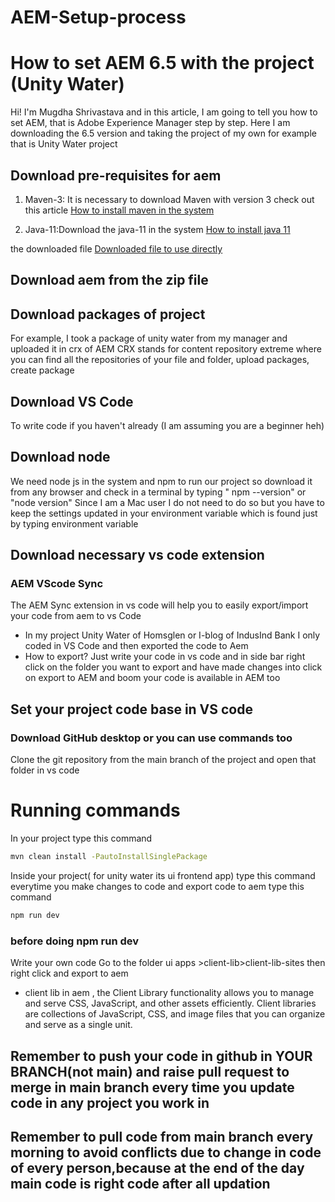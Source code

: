 # AEM-Setup-process
# How to set AEM 6.5 with the project (Unity Water)

Hi! I'm Mugdha Shrivastava and in this article, I am going to tell you how to set AEM, that is Adobe Experience Manager step by step. Here I am downloading the 6.5 version and taking the project of my own for example that is Unity Water project


## Download pre-requisites for aem

1. Maven-3: It is necessary to download Maven with version 3 check out this article
 [How to install maven in the system](https://phoenixnap.com/kb/install-maven-windows)

2. Java-11:Download the java-11 in the system
[How to install java 11](https://phoenixnap.com/kb/install-java-windows)

 the downloaded file [Downloaded file to use directly](https://drive.google.com/file/d/1QlwGHV3z_lFKXVz7r50yV03dccQ7z-AG/view?usp=drive_link)


## Download aem from the zip file 


## Download packages of project
For example, I took a package of unity water from my manager and uploaded it in crx of AEM
CRX stands for content repository extreme where you can find all the repositories of your file and folder, upload packages, create package

## Download VS Code
To write code if you haven't already (I am assuming you are a beginner heh)

## Download node
We need node js in the system and npm to run our project so download it from any browser and check in a terminal by typing " npm --version" or "node version"
Since I am a Mac user I do not need to do so but you have to keep the settings updated in your environment variable which is found just by typing environment variable

## Download necessary vs code extension
### AEM VScode Sync 
The AEM Sync extension in vs code will help you to easily export/import your code from aem to vs Code 
- In my project Unity Water of Homsglen or I-blog of IndusInd Bank I only coded in VS Code and then exported the code to Aem
- How to export? Just write your code in vs code and in side bar right click on the folder you want to export and have made changes into click on export to AEM and boom your code is available in AEM too


## Set your project code base in VS code 
### Download GitHub desktop or you can use commands too
Clone the git repository from the main branch of the project and open that folder in vs code 

# Running commands 
In your project type this command 
```bash
mvn clean install -PautoInstallSinglePackage
```

Inside your project( for unity water its ui frontend app) type this command everytime you make changes to code and export code to aem type this command 
```bash
npm run dev
```

### before doing npm run dev
Write your own code 
Go to the folder ui apps >client-lib>client-lib-sites then right click and export to aem 
-  client lib in aem , the Client Library functionality allows you to manage and serve CSS, JavaScript, and other assets efficiently. Client libraries are collections of JavaScript, CSS, and image files that you can organize and serve as a single unit.

## Remember to push your code in github in YOUR BRANCH(not main) and raise pull request to merge in main branch every time you update code in any project you work in
## Remember to pull code from main branch every morning to avoid conflicts due to change in code of every person,because at the end of the day main code is right code after all updation


